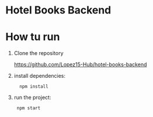 
# Hotel Books Backend

# How tu run 
1. Clone the repository

    https://github.com/Lopez15-Hub/hotel-books-backend

2. install dependencies:
 
         npm install

3. run the project:

        npm start
